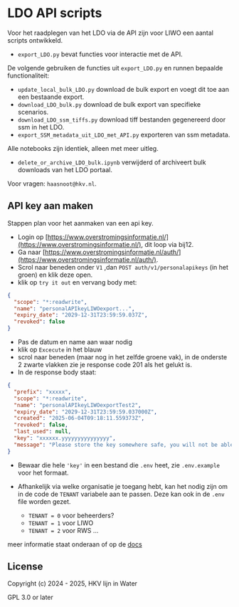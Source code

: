 # LDO API scripts

Voor het raadplegen van het LDO via de API zijn voor LIWO een aantal scripts ontwikkeld.

- `export_LDO.py` bevat functies voor interactie met de API.

De volgende gebruiken de functies uit `export_LDO.py` en runnen bepaalde functionaliteit:

- `update_local_bulk_LDO.py` download de bulk export en voegt dit toe aan een bestaande export.
- `download_LDO_bulk.py` download de bulk export van specifieke scenarios.
- `download_LDO_ssm_tiffs.py` download tiff bestanden gegenereerd door ssm in het LDO.
- `export_SSM_metadata_uit_LDO_met_API.py` exporteren van ssm metadata.

Alle notebooks zijn identiek, alleen met meer uitleg.

- `delete_or_archive_LDO_bulk.ipynb` verwijderd of archiveert bulk downloads van het LDO portaal.

Voor vragen: `haasnoot@hkv.nl`.

## API key aan maken

Stappen plan voor het aanmaken van een api key.

- Login op [https://www.overstromingsinformatie.nl/](https://www.overstromingsinformatie.nl/), dit loop via bij12.
- Ga naar [https://www.overstromingsinformatie.nl/auth/](https://www.overstromingsinformatie.nl/auth/).
- Scrol naar beneden onder `V1` ,dan `POST auth/v1/personalapikeys` (in het groen) en klik deze open.
- klik op `try it out` en vervang body met:

```json
{
  "scope": "*:readwrite",
  "name": "personalAPIkeyLIWOexport...",
  "expiry_date": "2029-12-31T23:59:59.037Z",
  "revoked": false
}
```

- Pas de datum en name aan waar nodig
- klik op `Excecute` in het blauw
- scrol naar beneden (maar nog in het zelfde groene vak), in de onderste 2 zwarte vlakken zie je response code 201 als het gelukt is.
- In de response body staat:

```json
{
  "prefix": "xxxxx",
  "scope": "*:readwrite",
  "name": "personalAPIkeyLIWOexportTest2",
  "expiry_date": "2029-12-31T23:59:59.037000Z",
  "created": "2025-06-04T09:18:11.559373Z",
  "revoked": false,
  "last_used": null,
  "key": "xxxxxx.yyyyyyyyyyyyyyy",
  "message": "Please store the key somewhere safe, you will not be able to see it again."
}
```

- Bewaar die hele `'key'` in een bestand die `.env` heet, zie `.env.example` voor het formaat.

- Afhankelijk via welke organisatie je toegang hebt, kan het nodig zijn om in de code de `TENANT` variabele aan te passen. Deze kan ook in de `.env` file worden gezet.
  - `TENANT = 0` voor beheerders?
  - `TENANT = 1` voor LIWO
  - `TENANT = 2` voor RWS
  ...

meer informatie staat onderaan of op de [docs](https://www.overstromingsinformatie.nl/api/v1/docs)

## License

Copyright (c) 2024 - 2025, HKV lijn in Water

GPL 3.0 or later
